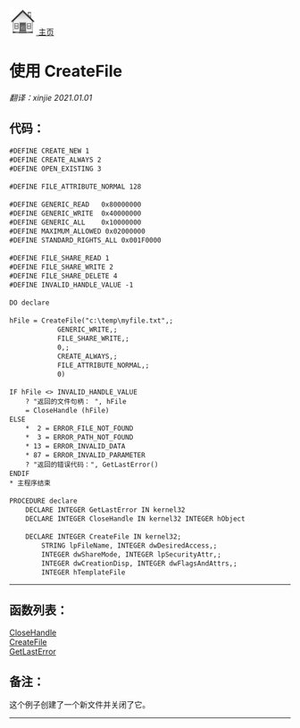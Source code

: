 [<img src="../images/home.png"> 主页 ](https://github.com/VFP9/Win32API)  

# 使用 CreateFile
_翻译：xinjie  2021.01.01_

## 代码：
```foxpro  
#DEFINE CREATE_NEW 1
#DEFINE CREATE_ALWAYS 2
#DEFINE OPEN_EXISTING 3

#DEFINE FILE_ATTRIBUTE_NORMAL 128

#DEFINE GENERIC_READ   0x80000000
#DEFINE GENERIC_WRITE  0x40000000
#DEFINE GENERIC_ALL    0x10000000
#DEFINE MAXIMUM_ALLOWED 0x02000000
#DEFINE STANDARD_RIGHTS_ALL 0x001F0000

#DEFINE FILE_SHARE_READ 1
#DEFINE FILE_SHARE_WRITE 2
#DEFINE FILE_SHARE_DELETE 4
#DEFINE INVALID_HANDLE_VALUE -1

DO declare

hFile = CreateFile("c:\temp\myfile.txt",;
			GENERIC_WRITE,;
			FILE_SHARE_WRITE,;
			0,;
			CREATE_ALWAYS,;
			FILE_ATTRIBUTE_NORMAL,;
			0)

IF hFile <> INVALID_HANDLE_VALUE
	? "返回的文件句柄： ", hFile
	= CloseHandle (hFile)
ELSE
	*  2 = ERROR_FILE_NOT_FOUND
	*  3 = ERROR_PATH_NOT_FOUND
	* 13 = ERROR_INVALID_DATA
	* 87 = ERROR_INVALID_PARAMETER
	? "返回的错误代码：", GetLastError()
ENDIF
* 主程序结束

PROCEDURE declare
	DECLARE INTEGER GetLastError IN kernel32
	DECLARE INTEGER CloseHandle IN kernel32 INTEGER hObject

	DECLARE INTEGER CreateFile IN kernel32;
		STRING lpFileName, INTEGER dwDesiredAccess,;
		INTEGER dwShareMode, INTEGER lpSecurityAttr,;
		INTEGER dwCreationDisp, INTEGER dwFlagsAndAttrs,;
		INTEGER hTemplateFile  
```  
***  


## 函数列表：
[CloseHandle](../libraries/kernel32/CloseHandle.md)  
[CreateFile](../libraries/kernel32/CreateFile.md)  
[GetLastError](../libraries/kernel32/GetLastError.md)  

## 备注：
这个例子创建了一个新文件并关闭了它。 
  
***  

